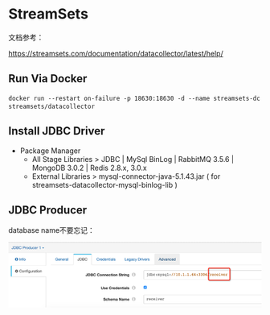 # StreamSets

文档参考：

https://streamsets.com/documentation/datacollector/latest/help/

## Run Via Docker

```shell
docker run --restart on-failure -p 18630:18630 -d --name streamsets-dc streamsets/datacollector
```

## Install JDBC Driver

- Package Manager
  - All Stage Libraries > JDBC | MySql BinLog | RabbitMQ 3.5.6 | MongoDB 3.0.2 | Redis 2.8.x, 3.0.x
  - External Libraries > mysql-connector-java-5.1.43.jar ( for streamsets-datacollector-mysql-binlog-lib )

## JDBC Producer

database name不要忘记：

![](StreamSets-Attachment/Connection-String.png)